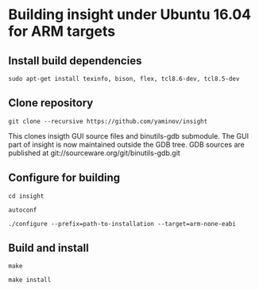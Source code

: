 # Building insight under Ubuntu 16.04 for ARM targets

## Install build dependencies
`sudo apt-get install texinfo, bison, flex, tcl8.6-dev, tcl8.5-dev`

## Clone repository
`git clone --recursive https://github.com/yaminov/insight`

This clones insigth GUI source files and binutils-gdb submodule. The GUI part of insight is now maintained outside the GDB tree. 
GDB sources are published at git://sourceware.org/git/binutils-gdb.git

## Configure for building
`cd insight`

`autoconf`

`./configure --prefix=path-to-installation --target=arm-none-eabi`

## Build and install
`make`

`make install`

